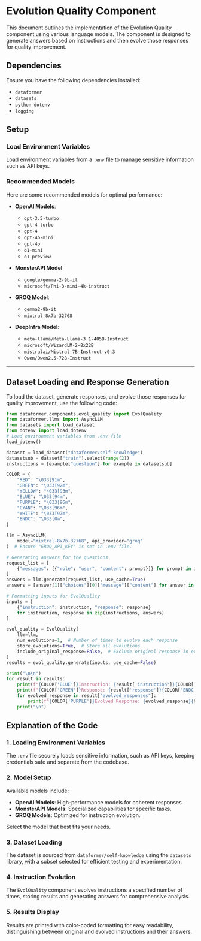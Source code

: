 # Evolution Quality Component

This document outlines the implementation of the Evolution Quality component using various language models. The component is designed to generate answers based on instructions and then evolve those responses for quality improvement.

## Dependencies

Ensure you have the following dependencies installed:

- `dataformer`
- `datasets`
- `python-dotenv`
- `logging`

## Setup

### Load Environment Variables

Load environment variables from a `.env` file to manage sensitive information such as API keys.

### Recommended Models

Here are some recommended models for optimal performance:

- **OpenAI Models**:
  - `gpt-3.5-turbo`
  - `gpt-4-turbo`
  - `gpt-4`
  - `gpt-4o-mini`
  - `gpt-4o`
  - `o1-mini`
  - `o1-preview`

- **MonsterAPI Model**:
  - `google/gemma-2-9b-it`
  - `microsoft/Phi-3-mini-4k-instruct`
  

- **GROQ Model**:
  - `gemma2-9b-it`
  - `mixtral-8x7b-32768`

- **DeepInfra Model**:
  - `meta-llama/Meta-Llama-3.1-405B-Instruct`
  - `microsoft/WizardLM-2-8x22B`
  - `mistralai/Mistral-7B-Instruct-v0.3`
  - `Qwen/Qwen2.5-72B-Instruct`

---

## Dataset Loading and Response Generation

To load the dataset, generate responses, and evolve those responses for quality improvement, use the following code:

```python
from dataformer.components.evol_quality import EvolQuality
from dataformer.llms import AsyncLLM
from datasets import load_dataset
from dotenv import load_dotenv
# Load environment variables from .env file
load_dotenv()

dataset = load_dataset("dataformer/self-knowledge")
datasetsub = dataset["train"].select(range(2))
instructions = [example["question"] for example in datasetsub]

COLOR = {
    "RED": "\033[91m",
    "GREEN": "\033[92m",
    "YELLOW": "\033[93m",
    "BLUE": "\033[94m",
    "PURPLE": "\033[95m",
    "CYAN": "\033[96m",
    "WHITE": "\033[97m",
    "ENDC": "\033[0m",
}

llm = AsyncLLM(
    model="mixtral-8x7b-32768", api_provider="groq"
)  # Ensure "GROQ_API_KEY" is set in .env file.

# Generating answers for the questions
request_list = [
    {"messages": [{"role": "user", "content": prompt}]} for prompt in instructions
]
answers = llm.generate(request_list, use_cache=True)
answers = [answer[1]["choices"][0]["message"]["content"] for answer in answers]

# Formatting inputs for EvolQuality
inputs = [
    {"instruction": instruction, "response": response}
    for instruction, response in zip(instructions, answers)
]

evol_quality = EvolQuality(
    llm=llm,
    num_evolutions=1,  # Number of times to evolve each response
    store_evolutions=True,  # Store all evolutions
    include_original_response=False,  # Exclude original response in evolved_responses
)
results = evol_quality.generate(inputs, use_cache=False)

print("\n\n")
for result in results:
    print(f"{COLOR['BLUE']}Instruction: {result['instruction']}{COLOR['ENDC']}")
    print(f"{COLOR['GREEN']}Response: {result['response']}{COLOR['ENDC']}")
    for evolved_response in result["evolved_responses"]:
        print(f"{COLOR['PURPLE']}Evolved Response: {evolved_response}{COLOR['ENDC']}")
    print("\n")
```

## Explanation of the Code

### 1. Loading Environment Variables
The `.env` file securely loads sensitive information, such as API keys, keeping credentials safe and separate from the codebase.

### 2. Model Setup
Available models include:
- **OpenAI Models**: High-performance models for coherent responses.
- **MonsterAPI Models**: Specialized capabilities for specific tasks.
- **GROQ Models**: Optimized for instruction evolution.

Select the model that best fits your needs.

### 3. Dataset Loading
The dataset is sourced from `dataformer/self-knowledge` using the `datasets` library, with a subset selected for efficient testing and experimentation.

### 4. Instruction Evolution
The `EvolQuality` component evolves instructions a specified number of times, storing results and generating answers for comprehensive analysis.

### 5. Results Display
Results are printed with color-coded formatting for easy readability, distinguishing between original and evolved instructions and their answers.
